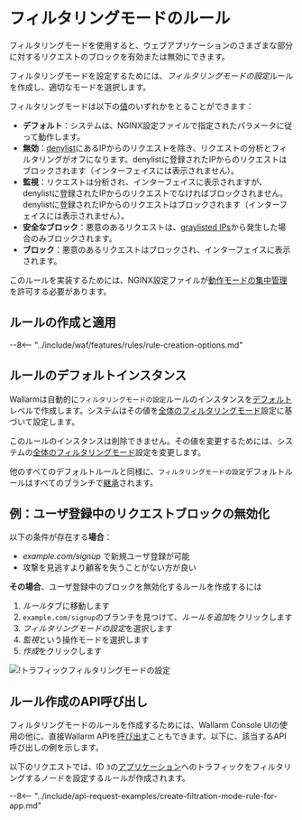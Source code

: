 [link-wallarm-mode-override]:       ../../admin-ja/configure-parameters-ja.md#wallarm_mode_allow_override

[img-mode-rule]:        ../../images/user-guides/rules/wallarm-mode-rule-with-safe-blocking.png

# フィルタリングモードのルール

フィルタリングモードを使用すると、ウェブアプリケーションのさまざまな部分に対するリクエストのブロックを有効または無効にできます。

フィルタリングモードを設定するためには、*フィルタリングモードの設定*ルールを作成し、適切なモードを選択します。

フィルタリングモードは以下の[値](../../admin-ja/configure-wallarm-mode.md#available-filtration-modes)のいずれかをとることができます：

* **デフォルト**：システムは、NGINX設定ファイルで指定されたパラメータに従って動作します。
* **無効**：[denylist](../ip-lists/denylist.md)にあるIPからのリクエストを除き、リクエストの分析とフィルタリングがオフになります。denylistに登録されたIPからのリクエストはブロックされます（インターフェイスには表示されません）。
* **監視**：リクエストは分析され、インターフェイスに表示されますが、denylistに登録されたIPからのリクエストでなければブロックされません。denylistに登録されたIPからのリクエストはブロックされます（インターフェイスには表示されません）。
* **安全なブロック**：悪意のあるリクエストは、[graylisted IPs](../ip-lists/graylist.md)から発生した場合のみブロックされます。
* **ブロック**：悪意のあるリクエストはブロックされ、インターフェイスに表示されます。

このルールを実装するためには、NGINX設定ファイルが[動作モードの集中管理][link-wallarm-mode-override]を許可する必要があります。

## ルールの作成と適用

--8<-- "../include/waf/features/rules/rule-creation-options.md"

## ルールのデフォルトインスタンス

Wallarmは自動的に`フィルタリングモードの設定`ルールのインスタンスを[デフォルト](../../user-guides/rules/view.md#default-rules)レベルで作成します。システムはその値を[全体のフィルタリングモード](../../admin-ja/configure-wallarm-mode.md#setting-up-the-general-filtration-rule-in-wallarm-console)設定に基づいて設定します。

このルールのインスタンスは削除できません。その値を変更するためには、システムの[全体のフィルタリングモード](../../admin-ja/configure-wallarm-mode.md#setting-up-the-general-filtration-rule-in-wallarm-console)設定を変更します。

他のすべてのデフォルトルールと同様に、`フィルタリングモードの設定`デフォルトルールはすべてのブランチで[継承](../../user-guides/rules/view.md)されます。

## 例：ユーザ登録中のリクエストブロックの無効化

以下の条件が存在する**場合**：

* *example.com/signup* で新規ユーザ登録が可能
* 攻撃を見逃すより顧客を失うことがない方が良い

**その場合**、ユーザ登録中のブロックを無効化するルールを作成するには

1. *ルール*タブに移動します
1. `example.com/signup`のブランチを見つけて、*ルールを追加*をクリックします
1. *フィルタリングモードの設定*を選択します
1. *監視*という操作モードを選択します
1. *作成*をクリックします

![!トラフィックフィルタリングモードの設定][img-mode-rule]

## ルール作成のAPI呼び出し

フィルタリングモードのルールを作成するためには、Wallarm Console UIの使用の他に、直接Wallarm APIを[呼び出す](../../api/overview.md)こともできます。以下に、該当するAPI呼び出しの例を示します。

以下のリクエストでは、ID `3`の[アプリケーション](../settings/applications.md)へのトラフィックをフィルタリングするノードを設定するルールが作成されます。

--8<-- "../include/api-request-examples/create-filtration-mode-rule-for-app.md"
